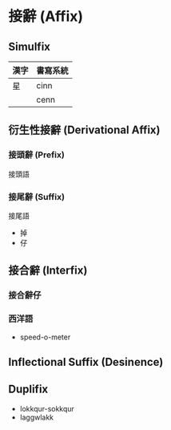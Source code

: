# 接辭 (Affix)

## Simulfix

| 漢字 | 書寫系統 |
| :--- | :--- |
| 星 | cinn |
|| cenn |

## 衍生性接辭 (Derivational Affix)

### 接頭辭 (Prefix)

接頭語

### 接尾辭 (Suffix)

接尾語

* 掉
* 仔

## 接合辭 (Interfix)

### 接合辭仔

### 西洋語

* speed-o-meter

## Inflectional Suffix (Desinence)

## Duplifix

* lokkqur-sokkqur
* laggwlakk
